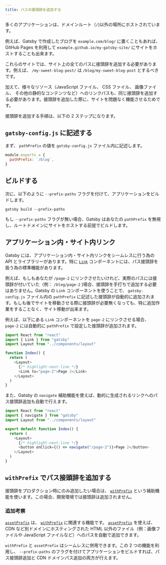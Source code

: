 ```yaml
---
title: パスの接頭辞を追加する
---
```


多くのアプリケーションは、ドメインルート（`/`)以外の場所にホストされています。

例えば、Gatsby で作成したブログを `example.com/blog/` に置くこともあれば、GitHub Pages を利用して `example.github.io/my-gatsby-site/` にサイトをホストすることも出来ます。

これらのサイトでは、サイト上の全てのパスに接頭辞を追加する必要があります。例えば、 `/my-sweet-blog-post/` は `/blog/my-sweet-blog-post` とするべきです。

加えて、様々なリソース（JavaScript ファイル、 CSS ファイル、 画像ファイル、 その他の静的なコンテンツなど）へのリンクパスも、同じ接頭辞を追加する必要があります。接頭辞を追加した際に、サイトを問題なく機能させるためです。

接頭辞を追加する手順は、以下の 2 ステップになります。

## `gatsby-config.js` に記述する

まず、 `pathPrefix` の値を `gatsby-config.js` ファイル内に記述します。

```js:title=gatsby-config.js
module.exports = {
  pathPrefix: `/blog`,
}
```

## ビルドする

次に、以下のように `--prefix-paths` フラグを付けて、アプリケーションをビルドします。

```shell
gatsby build --prefix-paths
```

もし `--prefix-paths` フラグが無い場合、Gatsby はあなたの `pathPrefix` を無視し、ルートドメインにサイトをホストする前提でビルドします。

## アプリケーション内・サイト内リンク

Gatsby には、アプリケーション内・サイト内リンクをシームレスに行う為の API とライブラリーがあります。特に [`Link`](/docs/gatsby-link/) コンポーネントには、パス接頭辞を扱う為の標準機能があります。

例えば、もしもあなたが `/page-2` にリンクさせたいけれど、実際のパスには接頭辞が付いていた（例： `/blog/page-2` )場合、接頭辞を手打ちで追加する必要はありません。Gatsby の `Link` コンポーネントを使うことで、 `gatsby-config.js` ファイル内の `pathPrefix` に記述した接頭辞が自動的に追加されます。もしも後でサイトを移動させる際に接頭辞が必要無くなっても、特に追加作業をすることなく、サイト移動が出来ます。

例えば、以下にある `Link` コンポーネントを `page-2` にリンクさせる場合、 `page-2` には自動的に `pathPrefix` で設定した接頭辞が追加されます。

```jsx:title=src/pages/index.js
import React from "react"
import { Link } from "gatsby"
import Layout from "../components/layout"

function Index() {
  return (
    <Layout>
      {/* highlight-next-line */}
      <Link to="page-2">Page 2</Link>
    </Layout>
  )
}
```

また、Gatsby の `navigate` 補助機能を使えば、動的に生成されるリンクへのパス接頭辞追加も自動で行えます。

```jsx:title=src/pages/index.js
import React from "react"
import { navigate } from "gatsby"
import Layout from "../components/layout"

export default function Index() {
  return (
    <Layout>
      {/* highlight-next-line */}
      <button onClick={() => navigate("/page-2")}>Page 2</button>
    </Layout>
  )
}
```

## `withPrefix` でパス接頭辞を追加する

接頭辞をプロダクション時にのみ追加したい場合は、 [`withPrefix`](/docs/gatsby-link/#add-the-path-prefix-to-paths-using-withprefix) という補助機能を使います。この場合、開発環境では接頭辞は追加されません。

### 追加考察

[`assetPrefix`](/docs/asset-prefix/) は、 [`withPrefix`](/docs/gatsby-link/#add-the-path-prefix-to-paths-using-withprefix) に関連する機能です。
[`assetPrefix`](/docs/asset-prefix/) を使えば、CDN など別ドメインにホスティングされた HTML 以外のファイル（例：画像ファイルや JavaScript ファイルなど）へのパスを自動で追加できます。

`withPrefix` と `assetPrefix` はシームレスに併用できます。この 2 つの機能を利用し、 `--prefix-paths` のフラグを付けてアプリケーションをビルドすれば、パス接頭辞追加と CDN ドメインパス追加の両方が行えます。
